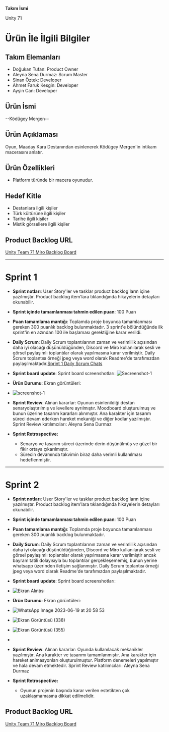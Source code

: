 **Takım İsmi**

Unity 71

# Ürün İle İlgili Bilgiler

## Takım Elemanları
- Doğukan Tufan: Product Owner
- Aleyna Sena Durmaz: Scrum Master
- Sinan Öztek: Developer
- Ahmet Faruk Kesgin: Developer
- Ayşin Can: Developer

## Ürün İsmi

--Ködügey Mergen--
 
## Ürün Açıklaması
Oyun, Maaday Kara Destanından esinlenerek Ködügey Mergen'in intikam macerasını anlatır.

## Ürün Özellikleri

- Platform türünde bir macera oyunudur.

## Hedef Kitle

- Destanlara ilgili kişiler
- Türk kültürüne ilgili kişiler
- Tarihe ilgili kişiler
- Mistik görsellere ilgili kişiler

## Product Backlog URL

[Unity Team 71 Miro Backlog Board](https://miro.com/app/board/uXjVM9w5jOM=/?share_link_id=59489808086)



---

# Sprint 1

- **Sprint notları**: User Story'ler ve tasklar product backlog'ların içine yazılmıştır. Product backlog item'lara tıklandığında hikayelerin detayları okunabilir.

- **Sprint içinde tamamlanması tahmin edilen puan**: 100 Puan

- **Puan tamamlama mantığı**: Toplamda proje boyunca tamamlanması gereken 300 puanlık backlog bulunmaktadır. 3 sprint'e bölündüğünde ilk sprint'in en azından 100 ile başlaması gerektiğine karar verildi.

- **Daily Scrum**: Daily Scrum toplantılarının zaman ve verimlilik açısından daha iyi olacağı düşünüldüğünden, Discord ve Miro kullanılarak sesli ve görsel paylaşımlı toplantılar olarak yapılmasına karar verilmiştir. Daily Scrum toplantısı örneği jpeg veya word olarak Readme'de tarafımızdan paylaşılmaktadır.[Sprint 1 Daily Scrum Chats](https://docs.google.com/document/d/1bgASB4J620PAkgVM50E0bMO8tp1layfeP-CRlPfUT-E/edit)

- **Sprint board update**: Sprint board screenshotları: 
![Secreenshot-1](https://github.com/SinanOztek/Bootcamp-Game-Google-Akademi/assets/120099497/f02d883d-8495-42dd-9f6d-e70523c7f837)

- **Ürün Durumu**: Ekran görüntüleri:
- ![screenshot-1](https://github.com/SinanOztek/Bootcamp-Game-Google-Akademi/assets/120099497/56518717-d70c-40f3-8cf6-ade0fc4d9d26)


- **Sprint Review**: 
Alınan kararlar: Oyunun esinlenildiği destan senaryolaştırılmış ve levellere ayrılmıştır. Moodboard oluşturulmuş ve bunun üzerine tasarım kararları alınmıştır. Ana karakter için tasarım süreci devam ederken hareket mekaniği ve diğer kodlar yazılmıştır. Sprint Review katılımcıları: Aleyna Sena Durmaz

- **Sprint Retrospective:**
   - Senaryo ve tasarım süreci üzerinde derin düşünülmüş ve güzel bir fikir ortaya çıkarılmıştır.
   - Sürecin devamında takvimin biraz daha verimli kullanılması hedeflenmiştir.


---

# Sprint 2

- **Sprint notları**: User Story'ler ve tasklar product backlog'ların içine yazılmıştır. Product backlog item'lara tıklandığında hikayelerin detayları okunabilir.

- **Sprint içinde tamamlanması tahmin edilen puan**: 100 Puan

- **Puan tamamlama mantığı**: Toplamda proje boyunca tamamlanması gereken 300 puanlık backlog bulunmaktadır.

- **Daily Scrum**: Daily Scrum toplantılarının zaman ve verimlilik açısından daha iyi olacağı düşünüldüğünden, Discord ve Miro kullanılarak sesli ve görsel paylaşımlı toplantılar olarak yapılmasına karar verilmiştir ancak bayram tatili dolayısıyla bu toplantılar gerçekleşememiş, bunun yerine whatsapp üzerinden iletişim sağlanmıştır. Daily Scrum toplantısı örneği jpeg veya word olarak Readme'de tarafımızdan paylaşılmaktadır.

- **Sprint board update**: Sprint board screenshotları: 
- ![Ekran Alıntısı](https://github.com/SinanOztek/Bootcamp-Game-Google-Akademi/assets/120099497/41823d38-bca6-4d5f-b3ac-5b2710625101)


- **Ürün Durumu**: Ekran görüntüleri:
  
- ![WhatsApp Image 2023-06-19 at 20 58 53](https://github.com/SinanOztek/Bootcamp-Game-Google-Akademi/assets/120099497/46f693f3-d074-486b-9d83-f37a54747254)
- ![Ekran Görüntüsü (338)](https://github.com/SinanOztek/Bootcamp-Game-Google-Akademi/assets/120099497/a3ba9e63-333f-4757-9363-e68ca6a5ccef)
- ![Ekran Görüntüsü (355)](https://github.com/SinanOztek/Bootcamp-Game-Google-Akademi/assets/120099497/ddb928f3-acc6-4cd7-84b1-89ea2b0ce040)
-



- **Sprint Review**: 
Alınan kararlar: Oyunda kullanılacak mekanikler yazılmıştır. Ana karakter ve tasarımı tamamlanmıştır. Ana karakter için hareket animasyonları oluşturulmuştur. Platform denemeleri yapılmıştır ve hala devam etmektedir. Sprint Review katılımcıları: Aleyna Sena Durmaz

- **Sprint Retrospective:**
   - Oyunun projenin başında karar verilen estetikten çok uzaklaşmamasına dikkat edilmelidir.

## Product Backlog URL

[Unity Team 71 Miro Backlog Board](https://miro.com/app/board/uXjVM9w5jOM=/?share_link_id=59489808086)
